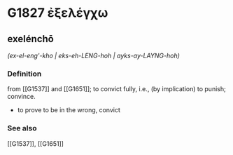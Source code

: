 # G1827 ἐξελέγχω

## exelénchō

_(ex-el-eng'-kho | eks-eh-LENG-hoh | ayks-ay-LAYNG-hoh)_

### Definition

from [[G1537]] and [[G1651]]; to convict fully, i.e., (by implication) to punish; convince.

- to prove to be in the wrong, convict

### See also

[[G1537]], [[G1651]]

